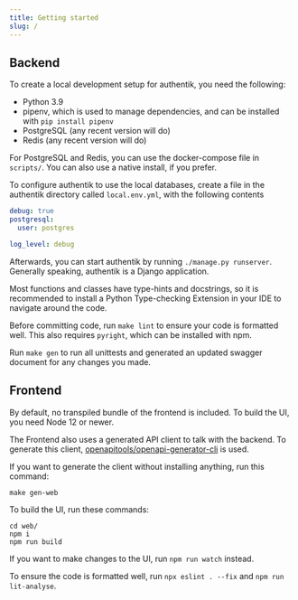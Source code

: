 ```yaml
---
title: Getting started
slug: /
---
```


## Backend

To create a local development setup for authentik, you need the following:

- Python 3.9
- pipenv, which is used to manage dependencies, and can be installed with `pip install pipenv`
- PostgreSQL (any recent version will do)
- Redis (any recent version will do)

For PostgreSQL and Redis, you can use the docker-compose file in `scripts/`. You can also use a native install, if you prefer.

To configure authentik to use the local databases, create a file in the authentik directory called `local.env.yml`, with the following contents

```yaml
debug: true
postgresql:
  user: postgres

log_level: debug
```

Afterwards, you can start authentik by running `./manage.py runserver`. Generally speaking, authentik is a Django application.

Most functions and classes have type-hints and docstrings, so it is recommended to install a Python Type-checking Extension in your IDE to navigate around the code.

Before committing code, run `make lint` to ensure your code is formatted well. This also requires `pyright`, which can be installed with npm.

Run `make gen` to run all unittests and generated an updated swagger document for any changes you made.

## Frontend

By default, no transpiled bundle of the frontend is included. To build the UI, you need Node 12 or newer.

The Frontend also uses a generated API client to talk with the backend. To generate this client, [openapitools/openapi-generator-cli](https://github.com/OpenAPITools/openapi-generator) is used.

If you want to generate the client without installing anything, run this command:

```shell
make gen-web
```

To build the UI, run these commands:

```
cd web/
npm i
npm run build
```

If you want to make changes to the UI, run `npm run watch` instead.

To ensure the code is formatted well, run `npx eslint . --fix` and `npm run lit-analyse`.
